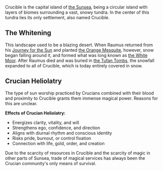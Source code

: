 Crucible is the capital island of [the Sunsea](Sunsea.md), being a circular island with layers of biomes surrounding a vast, snowy tundra. In the center of this tundra lies its only settlement, also named Crucible. 

## The Whitening 
This landscape used to be a blazing desert. When Raumus returned from his [Journey for the Sun](../Events/Journey-for-the-Sun.md) and planted [the Orange Mesquite](Orange-Mesquite.md), however, snow began falling around it, and formed what was long known as [the White Moor](White-Moor.md). After Raumus died and was buried in [the Tufan Tombs](Tufan-Tombs.md), the snowfall expanded to all of Crucible, which is today entirely covered in snow. 

## Crucian Heliolatry 
The type of sun worship practiced by Crucians combined with their blood and proximity to Crucible grants them immense magical power. Reasons for this are unclear. 

**Effects of Crucian Heliolatry:** 
- Energizes clarity, vitality, and will 
- Strengthens ego, confidence, and direction 
- Aligns with diurnal rhythm and conscious identity 
- Risks pride, burnout, or control fixation 
- Connection with life, gold, order, and creation

Due to the scarcity of resources in Crucible and the scarcity of magic in other parts of Sunsea, trade of magical services has always been the Crucian community's only means of survival. 
